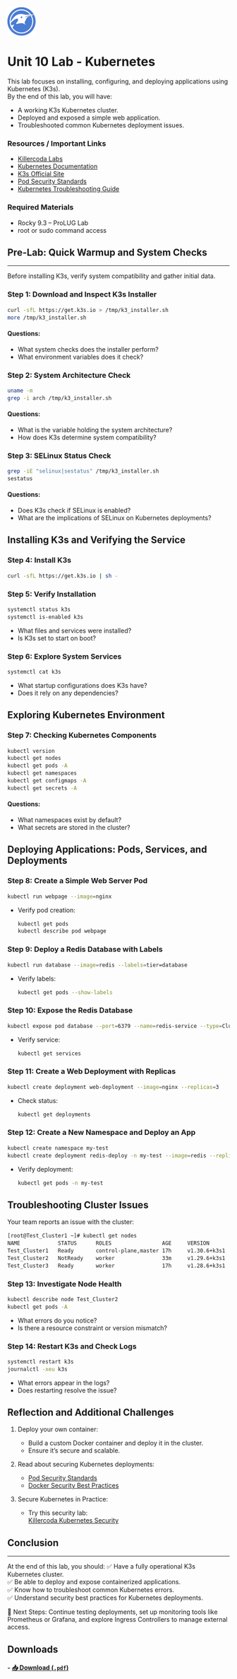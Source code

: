 <div class="flex-container">
        <img src="https://github.com/ProfessionalLinuxUsersGroup/img/blob/main/Assets/Logos/ProLUG_Round_Transparent_LOGO.png?raw=true" width="64" height="64"></img>
    <p>
        <h1>Unit 10 Lab - Kubernetes</h1>
    </p>
</div>

This lab focuses on installing, configuring, and deploying applications using Kubernetes (K3s).  
By the end of this lab, you will have:

- A working K3s Kubernetes cluster.
- Deployed and exposed a simple web application.
- Troubleshooted common Kubernetes deployment issues.

### Resources / Important Links

- [Killercoda Labs](https://killercoda.com/learn)
- [Kubernetes Documentation](https://kubernetes.io/docs/concepts/overview/)
- [K3s Official Site](https://k3s.io/)
- [Pod Security Standards](https://kubernetes.io/docs/concepts/security/pod-security-standards/)
- [Kubernetes Troubleshooting Guide](https://kubernetes.io/docs/tasks/debug/)

### Required Materials

- Rocky 9.3 – ProLUG Lab
- root or sudo command access

## Pre-Lab: Quick Warmup and System Checks

---

Before installing K3s, verify system compatibility and gather initial data.

### Step 1: Download and Inspect K3s Installer

```sh
curl -sfL https://get.k3s.io > /tmp/k3_installer.sh
more /tmp/k3_installer.sh
```

#### Questions:

- What system checks does the installer perform?
- What environment variables does it check?

### Step 2: System Architecture Check

```sh
uname -m
grep -i arch /tmp/k3_installer.sh
```

#### Questions:

- What is the variable holding the system architecture?
- How does K3s determine system compatibility?

### Step 3: SELinux Status Check

```sh
grep -iE "selinux|sestatus" /tmp/k3_installer.sh
sestatus
```

#### Questions:

- Does K3s check if SELinux is enabled?
- What are the implications of SELinux on Kubernetes deployments?

## Installing K3s and Verifying the Service

### Step 4: Install K3s

```sh
curl -sfL https://get.k3s.io | sh -
```

### Step 5: Verify Installation

```sh
systemctl status k3s
systemctl is-enabled k3s
```

- What files and services were installed?
- Is K3s set to start on boot?

### Step 6: Explore System Services

```sh
systemctl cat k3s
```

- What startup configurations does K3s have?
- Does it rely on any dependencies?

## Exploring Kubernetes Environment

### Step 7: Checking Kubernetes Components

```sh
kubectl version
kubectl get nodes
kubectl get pods -A
kubectl get namespaces
kubectl get configmaps -A
kubectl get secrets -A
```

#### Questions:

- What namespaces exist by default?
- What secrets are stored in the cluster?

## Deploying Applications: Pods, Services, and Deployments

### Step 8: Create a Simple Web Server Pod

```sh
kubectl run webpage --image=nginx
```

- Verify pod creation:
  ```sh
  kubectl get pods
  kubectl describe pod webpage
  ```

### Step 9: Deploy a Redis Database with Labels

```sh
kubectl run database --image=redis --labels=tier=database
```

- Verify labels:
  ```sh
  kubectl get pods --show-labels
  ```

### Step 10: Expose the Redis Database

```sh
kubectl expose pod database --port=6379 --name=redis-service --type=ClusterIP
```

- Verify service:
  ```sh
  kubectl get services
  ```

### Step 11: Create a Web Deployment with Replicas

```sh
kubectl create deployment web-deployment --image=nginx --replicas=3
```

- Check status:
  ```sh
  kubectl get deployments
  ```

### Step 12: Create a New Namespace and Deploy an App

```sh
kubectl create namespace my-test
kubectl create deployment redis-deploy -n my-test --image=redis --replicas=2
```

- Verify deployment:
  ```sh
  kubectl get pods -n my-test
  ```

## Troubleshooting Cluster Issues

Your team reports an issue with the cluster:

```sh
[root@Test_Cluster1 ~]# kubectl get nodes
NAME            STATUS      ROLES                AGE     VERSION
Test_Cluster1   Ready       control-plane,master 17h     v1.30.6+k3s1
Test_Cluster2   NotReady    worker               33m     v1.29.6+k3s1
Test_Cluster3   Ready       worker               17h     v1.28.6+k3s1
```

### Step 13: Investigate Node Health

```sh
kubectl describe node Test_Cluster2
kubectl get pods -A
```

- What errors do you notice?
- Is there a resource constraint or version mismatch?

### Step 14: Restart K3s and Check Logs

```sh
systemctl restart k3s
journalctl -xeu k3s
```

- What errors appear in the logs?
- Does restarting resolve the issue?

## Reflection and Additional Challenges

1. Deploy your own container:

   - Build a custom Docker container and deploy it in the cluster.
   - Ensure it’s secure and scalable.

2. Read about securing Kubernetes deployments:

   - [Pod Security Standards](https://kubernetes.io/docs/concepts/security/pod-security-standards/)
   - [Docker Security Best Practices](https://docs.docker.com/build/building/best-practices/)

3. Secure Kubernetes in Practice:

   - Try this security lab:  
      [Killercoda Kubernetes Security](https://killercoda.com/killer-shell-cks/scenario/static-manual-analysis-k8s)

## Conclusion

---

At the end of this lab, you should: ✅ Have a fully operational K3s Kubernetes cluster.  
✅ Be able to deploy and expose containerized applications.  
✅ Know how to troubleshoot common Kubernetes errors.  
✅ Understand security best practices for Kubernetes deployments.

📌 Next Steps: Continue testing deployments, set up monitoring tools like Prometheus or Grafana, and explore Ingress Controllers to manage external access.
## Downloads

#### - <a href="./assets/downloads/u10/u10_lab.pdf" target="_blank" download>📥 Download (`.pdf`)</a>

